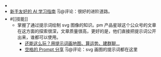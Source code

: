 - 
- [新手友好的 AI 学习指南](https://mp.weixin.qq.com/s?__biz=MzkxMTQ0ODE3Ng==&mid=2247487929&idx=1&sn=0635372611b0a7fbfa1962e9f99c360d&chksm=c11d50a6f66ad9b072a591c3a38356ea4ea0130ee919517ff9cac413de12360037ffd56037df&scene=21#wechat_redirect)   🗒@评论：很好的进阶道路。
- #[[技能]]
    - 掌握了通过提示词绘制 svg 图像的知识。pm 产品星球这个公众号的文章在这方面的探索很深，文章质量很高，更好的是，他们直接把提示词公开出来，谁都可以使用。
        - [还能这么玩？用提示词画地图、算运势、建群聊…](https://mp.weixin.qq.com/s/WBDf4qH1yGLjq471jYwHLA)
        - [空格的 Prompt 分享](https://pmplanet.notion.site/Prompt-112afd92150d80459b7de4857c7b823f)  🗒@评论：svg 画图的提示词都在这里
